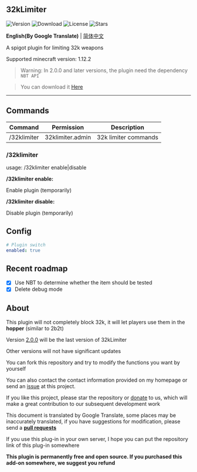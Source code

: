32kLimiter
---
![Version](https://img.shields.io/github/v/release/GuangChen2333/32kLimiter)
![Download](https://img.shields.io/github/downloads/GuangChen2333/32kLimiter/total)
![License](https://img.shields.io/github/license/GuangChen2333/32kLimiter)
![Stars](https://img.shields.io/github/stars/GuangChen2333/32kLimiter)

**English(By Google Translate)** | [简体中文](https://github.com/GuangChen2333/32kLimiter/blob/master/README_cn.md)

A spigot plugin for limiting 32k weapons

Supported minecraft version: 1.12.2

> Warning: In 2.0.0 and later versions, the plugin need the dependency `NBT API`

> You can download it [Here](https://www.spigotmc.org/resources/nbt-api.7939/)
---

## Commands
| Command | Permission | Description |
| --- | --- | --- |
| /32klimiter | 32klimiter.admin | 32k limiter commands |

### /32klimiter
usage: /32klimiter enable|disable

**/32klimiter enable:**

Enable plugin (temporarily)

**/32klimiter disable:**

Disable plugin (temporarily)

## Config
```yaml
# Plugin switch
enabled: true
```

## Recent roadmap
- [x] Use NBT to determine whether the item should be tested
- [x] Delete debug mode

## About
This plugin will not completely block 32k, it will let players use them in the **hopper** (similar to 2b2t)

Version [2.0.0](https://github.com/GuangChen2333/32kLimiter/releases/latest) will be the last version of 32kLimiter

Other versions will not have significant updates

You can fork this repository and try to modify the functions you want by yourself

You can also contact the contact information provided on my homepage or send an 
[issue](https://github.com/GuangChen2333/32kLimiter/issues) at this project.

If you like this project, please star the repository or [donate](https://afdian.net/@GuangChen2333) to us, 
which will make a great contribution to our subsequent development work

This document is translated by Google Translate, some places may be inaccurately translated, 
if you have suggestions for modification, please send a 
[**pull requests**](https://github.com/GuangChen2333/32kLimiter/pulls)

If you use this plug-in in your own server, 
I hope you can put the repository link of this plug-in somewhere

**This plugin is permanently free and open source.
If you purchased this add-on somewhere, we suggest you refund**